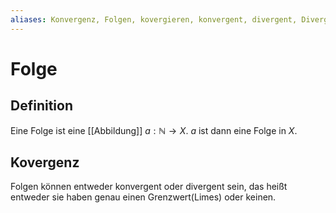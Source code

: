 ```yaml
---
aliases: Konvergenz, Folgen, kovergieren, konvergent, divergent, Divergenz, divergieren
---
```

# Folge
## Definition
Eine Folge ist eine [[Abbildung]] $a:\mathbb{N}\rightarrow X$. $a$ ist dann eine Folge in $X$. 
## Kovergenz
Folgen können entweder konvergent oder divergent sein, das heißt entweder sie haben genau einen Grenzwert(Limes) oder keinen.